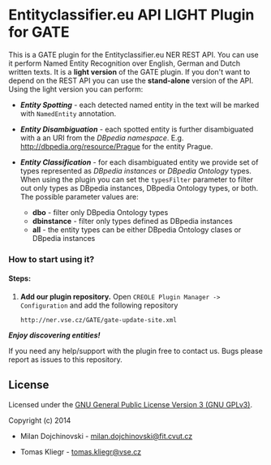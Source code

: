 # Entityclassifier.eu API LIGHT Plugin for GATE #

This is a GATE plugin for the Entityclassifier.eu NER REST API. You can use it perform Named Entity Recognition over English, German and Dutch written texts. It is a **light version** of the GATE plugin. If you don't want to depend on the REST API you can use the **stand-alone** version of the API. Using the light version you can perform:

* ***Entity Spotting*** - each detected named entity in the text will be marked with ```NamedEntity``` annotation.

* ***Entity Disambiguation*** - each spotted entity is further disambiguated with a an URI from the *DBpedia namespace*. E.g. http://dbpedia.org/resource/Prague for the entity Prague.

* ***Entity Classification*** - for each disambiguated entity we provide set of types represented as *DBpedia instances* or *DBpedia Ontology* types. When using the plugin you can set the ```typesFilter``` parameter to filter out only types as DBpedia instances, DBpedia Ontology types, or both. The possible parameter values are:
    * **dbo** - filter only DBpedia Ontology types
    * **dbinstance** - filter only types defined as DBpedia instances
    * **all** - the entity types can be either DBpedia Ontology clases or DBpedia instances


### How to start using it? ###

#### Steps: ####
1. **Add our plugin repository.** Open ```CREOLE Plugin Manager -> Configuration``` and add the following repository

    ```
    http://ner.vse.cz/GATE/gate-update-site.xml
    ```


<!---
1. **Clone the repository in your GATE plugins directory.** In MAC OS the plugins directory can be found in ```/Applications/GATE_Developer_7.1/plugins```

    ```
    git clone https://m1ci@bitbucket.org/entityclassifier/entityclassifier-gate-light-plugin.git
    ```

2. **Build the plugin.** Run the ```build.sh``` script found in the ```/script``` folder

    ```
    sh build.sh
    ```

3. **Request a free API key for the REST API.** Request an API key using the Web form http://entityclassifier.eu/thd/docs/#apikeyformfree!


4. **Download and install GATE.**
You can download it from http://gate.ac.uk/download/

5. **Start GATE and enable the plugin in the CREOLE plugin manager.** Search for Entityclassifier.eu and select load now and load always.

6. **Create a corpus pipeline.** We recommend following order of the processing resources in the pipeline:

    * Document Reset PR
    * Entityclassifier.eu Light REST API PR - create an instance of the processing resource and add it at the end of the pipeline.

6. **Create a document corpus and run the pipeline.**

7. **Check the results!** - the spotted entities are annotated as ```NamedEntity``` annotations. Each entity has a ```disambiguation URI``` which is encoded as annotation feature ```itsrdf:taIdentRefX=...```. Each assigned type is also present as annotation feature in the form of ```rdf:typeX=...```

![entityclassifier-sa-gate-plugin-ss-1.png](https://bitbucket.org/repo/dAnKEK/images/3433177732-entityclassifier-sa-gate-plugin-ss-1.png)

-->

***Enjoy discovering entities!***



If you need any help/support with the plugin free to contact us. Bugs please report as issues to this repository.

License
------

Licensed under the [GNU General Public License Version 3 (GNU GPLv3)](http://www.gnu.org/licenses/gpl.html).

Copyright (c) 2014

* Milan Dojchinovski - <milan.dojchinovski@fit.cvut.cz>

* Tomas Kliegr - <tomas.kliegr@vse.cz>